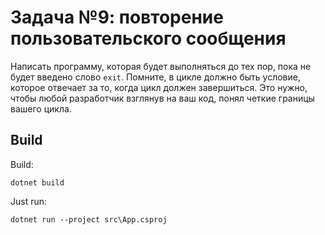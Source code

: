 ﻿# Задача №9: повторение пользовательского сообщения
Написать программу, которая будет выполняться до тех пор, пока не будет введено слово `exit`.
Помните, в цикле должно быть условие, которое отвечает за то, когда цикл должен завершиться.
Это нужно, чтобы любой разработчик взглянув на ваш код, понял четкие границы вашего цикла.

## Build

Build:
```
dotnet build
```

Just run:
```
dotnet run --project src\App.csproj
```
